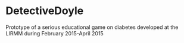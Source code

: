 # DetectiveDoyle
Prototype of a serious educational game on diabetes developed at the LIRMM during February 2015-April 2015
